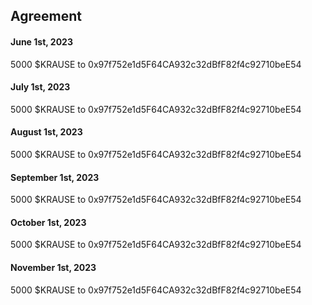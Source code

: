 ## Agreement

#### June 1st, 2023

5000 $KRAUSE to 0x97f752e1d5F64CA932c32dBfF82f4c92710beE54

#### July 1st, 2023

5000 $KRAUSE to 0x97f752e1d5F64CA932c32dBfF82f4c92710beE54

#### August 1st, 2023

5000 $KRAUSE to 0x97f752e1d5F64CA932c32dBfF82f4c92710beE54

#### September 1st, 2023

5000 $KRAUSE to 0x97f752e1d5F64CA932c32dBfF82f4c92710beE54

#### October 1st, 2023

5000 $KRAUSE to 0x97f752e1d5F64CA932c32dBfF82f4c92710beE54

#### November 1st, 2023

5000 $KRAUSE to 0x97f752e1d5F64CA932c32dBfF82f4c92710beE54